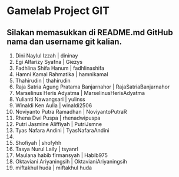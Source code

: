 # Gamelab Project GIT

## Silakan memasukkan di README.md GitHub nama dan username git kalian.

1. Dini Naylul Izzah | dininay
2. Egi Alfarizy Syafna | Giezys
3. Fadhlina Shifa Hanum | fadhlinashifa
4. Hamni Kamal Rahmatika | hamnikamal
5. Thahirudin | thahirudin
6. Raja Satria Agung Pratama Banjarnahor | RajaSatriaBanjarnahor
7. Marselinus Heris Adyatma | MarselinusHerisAdyatma
8. Yulianti Nawangsari | yulinss
9. Winaldi Ken Aulia | winaldi2506
10. Noviyanto Putra Ramadhan | NoviyantoPutraR
11. Rhena Dwi Puspa | rhenadwipuspa
12. Putri Jasmine Aliffiyah | PutriJsmne
13. Tyas Nafara Andini | TyasNafaraAndini
14. 
15. Shofiyah | shofyhh
16. Tasya Nurul Laily | tsyanrl
17. Maulana habib firmansyah | Habib975
18. Oktaviani Ariyaningsih | OktavianiAriyaningsih
19. miftakhul huda | miftakhul huda